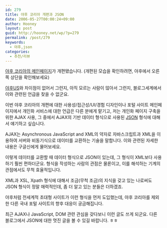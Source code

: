 ```yaml
---
id: 279
title: 야후 코리아 개편과 JSON
date: 2006-05-27T00:00:24+09:00
author: Hooney
layout: post
guid: http://hooney.net/wp/?p=279
permalink: /post/279
keywords:
  - 야후,json
categories:
  - 추천/리뷰
---
```

[야후 코리아의 메인페이지](http://kr.yahoo.com/)가 개편됐습니다. (개편된 모습을 확인하려면, 야후에서 오른쪽 상단을 확인해보세요) 

[야후US](http://www.yahoo.com/)와 차이점이 없어서 그런지, 아직 모르는 사람이 많아서 그런지, 블로그세계에서 이와 관련된 언급을 찾을 수 없군요.

이번 야후 코리아의 개편에 대한 사용성/접근성/UI/경험 디자인이나 포털 사이트 메인페이지에서 개인화 서비스에 대한 언급은 다른 분에게 맡기고, 저는 개인화 페이지 구축을 위한 AJAX 사용, 그 중에서 AJAX의 기반 데이터 형식으로 사용된 [JSON](http://www.json.org/) 형식에 대해서 얘기하고 싶습니다.

AJAX는 Asynchronous JavaScript and XML의 약자로 자바스크립트과 XML을 이용하여 서버와 비동기식으로 데이터를 교환하는 기술을 말합니다. 이와 관련된 자세한 내용은 구글신에게 물어보세요.

이렇게 데이터를 교환할 때 데이터 형식으로 JSON이 있는데, 그 형식이 XML보다 사용하기 훨씬 편하더군요. 형식을 작성하는 사람의 관점은 물론이고, 이를 해석하는 기계의 관점에서도 무척 효율적입니다.

XML과 XSL, Xpath 형식에 대해서 조금(무척 조금)의 지식을 갖고 있는 나로써도 JSON 형식이 정말 매력적인데, 좀 더 알고 있는 분들은 더하겠죠.

야후처럼 전세계적 초대형 사이트가 이런 형식을 먼저 도입했는데, 야후 코리아를 제외한 다른 국내 포털 사이트의 향후 대응이 궁금해집니다.

최근 AJAX나 JavaScript, DOM 관련 관심을 갖다보니 이런 글도 쓰게 되군요. 다른 블로그에서 JSON에 대한 멋진 글을 볼 수 있길 바랍니다. ㅎㅎ